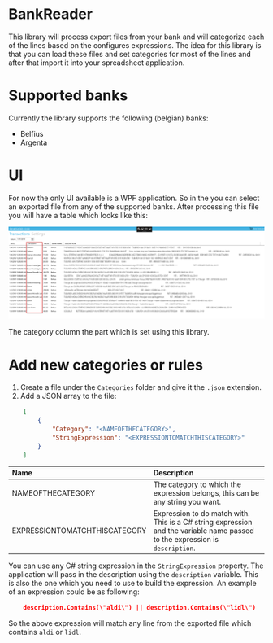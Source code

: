 # BankReader

This library will process export files from your bank and will categorize each of the lines based on the configures expressions. The idea for this library is that you can load these files and set categories for most of the lines and after that import it into your spreadsheet application.

# Supported banks

Currently the library supports the following (belgian) banks:

- Belfius
- Argenta

# UI

For now the only UI available is a WPF application. So in the you can select an exported file from any of the supported banks. After processing this file you will have a table which looks like this:

![](media/ui_screenshot.png)

The category column the part which is set using this library.

# Add new categories or rules

1. Create a file under the `Categories` folder and give it the `.json` extension.
2. Add a JSON array to the file:

```JSON
    [
        {
            "Category": "<NAMEOFTHECATEGORY>",
            "StringExpression": "<EXPRESSIONTOMATCHTHISCATEGORY>"
        }
    ]
```

| Name                          | Description                                                                                                                  |
| :---------------------------- | :--------------------------------------------------------------------------------------------------------------------------- |
| NAMEOFTHECATEGORY             | The category to which the expression belongs, this can be any string you want.                                               |
| EXPRESSIONTOMATCHTHISCATEGORY | Expression to do match with. This is a C# string expression and the variable name passed to the expression is `description`. |

You can use any C# string expression in the `StringExpression` property. The application will pass in the description using the `description` variable. This is also the one which you need to use to build the expression. An example of an expression could be as following:

```JSON
    description.Contains(\"aldi\") || description.Contains(\"lidl\")
```

So the above expression will match any line from the exported file which contains `aldi` or `lidl`.
